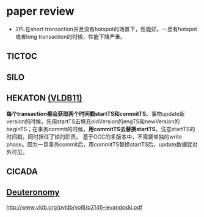 # paper review

- 2PL在short transaction并且没有hotspot的场景下，性能好。一旦有hotspot或者long transaction的时候，性能下降严重。

## TICTOC

## SILO

## HEKATON [(VLDB11)](http://www.vldb.org/pvldb/vol5/p298_per-akelarson_vldb2012.pdf)
**每个transaction都会获取两个时间戳startTS和commitTS**。事物update新version的时候，先用startTS去填充oldVersion的engTS和newVersion的beginTS；在事务commit的时候，**用commitTS去替换startTS**。注意startTS的时间戳，同时担任了锁的职责。
基于OCC的多版本中，不需要单独的write phase。因为一旦事务commit后，用commitTS替换startTS后，update数据就对外可见。

## CICADA

## [Deuteronomy](http://justinlevandoski.org/papers/CIDR2011_Deuteronomy.pdf)
http://www.vldb.org/pvldb/vol8/p2146-levandoski.pdf

